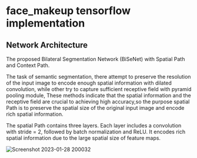 # face_makeup tensorflow implementation


## Network Architecture 

The proposed Bilateral Segmentation Network (BiSeNet) with Spatial Path and Context Path.

The task of semantic segmentation, there attempt to preserve the resolution of the input image to encode enough spatial information with dilated convolution, 
while other try to capture sufficient receptive field with pyramid pooling module, These methods indicate that the spatial information and the receptive field are crucial to achieving high accuracy,so the purpose spatial Path is to preserve the spatial size of the original input image and encode rich spatial information.

The spatial Path contains three layers. Each layer includes a convolution with stride = 2, followed by batch normalization and ReLU.
It encodes rich spatial information due to the large spatial size of feature maps.

![Screenshot 2023-01-28 200032](https://user-images.githubusercontent.com/112108580/215286252-6da364ad-88b9-4c7a-a9b0-5b08383a1584.png)
